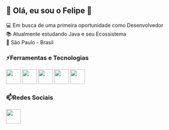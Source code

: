 ## 💬 Olá, eu sou o Felipe 👋

:computer: Em busca de uma primeira oportunidade como Desenvolvedor<br>
:books: Atualmente estudando Java e seu Ecossistema<br>
:round_pushpin:   São Paulo - Brasil

### :zap:Ferramentas e Tecnologias
<img src="https://cdn.jsdelivr.net/gh/devicons/devicon/icons/java/java-plain-wordmark.svg" width="40px" height="40px" /> <img src="https://cdn.jsdelivr.net/gh/devicons/devicon/icons/git/git-plain-wordmark.svg" width="40px" height="40px" />  <img src="https://cdn.jsdelivr.net/gh/devicons/devicon/icons/html5/html5-plain-wordmark.svg"  width="40px" height="40px" /> <img src="https://cdn.jsdelivr.net/gh/devicons/devicon/icons/css3/css3-plain-wordmark.svg" width="40px" height="40px" /> <img src="https://cdn.jsdelivr.net/gh/devicons/devicon/icons/bootstrap/bootstrap-plain-wordmark.svg" width="40px" height="40px" />

### 📫Redes Sociais
<a href="https://www.linkedin.com/in/feliveira8/"><img src="https://cdn.jsdelivr.net/gh/devicons/devicon/icons/linkedin/linkedin-original.svg" width="40px" height="40px" /></a>
<!--
**feliveira/feliveira** is a ✨ _special_ ✨ repository because its `README.md` (this file) appears on your GitHub profile.

Here are some ideas to get you started:

- 🔭 I’m currently working on ...
- 🌱 I’m currently learning ...
- 👯 I’m looking to collaborate on ...
- 🤔 I’m looking for help with ...
- 💬 Ask me about ...
- 📫 How to reach me: ...
- 😄 Pronouns: ...
- ⚡ Fun fact: ...
-->
